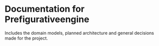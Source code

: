 # Documentation for Prefigurativeengine

Includes the domain models, planned architecture and general decisions made for the project.


